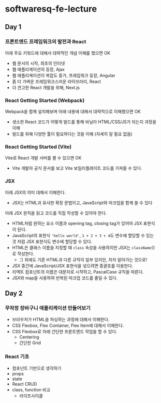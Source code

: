 # softwaresq-fe-lecture

## Day 1

### 프론트엔드 프레임워크의 발전과 React

아래 주요 키워드에 대해서 대략적인 개념 이해를 했으면 OK

- 웹 문서의 시작, 최초의 인터넷
- 웹 애플리케이션의 등장, Ajax
- 웹 애플리케이션이 복잡도 증가, 프레임워크 등장, Angular
- 좀 더 가벼운 프레임워크스러운 라이브러리, React
- 더 견고한 React 개발을 위해, Next.js

### React Getting Started (Webpack)

Webpack을 함께 설치해보며 아래 내용에 대해서 대략적으로 이해했으면 OK

- 생소한 React 코드가 어떻게 빌드를 통해 바닐라 HTML/CSS/JS가 되는지 과정을 이해
- 빌드를 위해 다양한 툴이 필요하다는 것을 이해 (자세히 알 필요 없음)

### React Getting Started (Vite)

Vite로 React 개발 서버를 켤 수 있으면 OK

- Vite 개발자 공식 문서를 보고 Vite 보일러플레이트 코드를 가져올 수 있다.

### JSX

아래 JSX의 의미 대해서 이해한다.

- JSX는 HTML과 유사한 확장 문법이고, JavaScript와 마크업을 함께 쓸 수 있다

아래 JSX 원칙을 읽고 코드를 직접 작성할 수 있어야 한다.

- HTML처럼 원하는 요소 이름과 opening tag, closing tag가 있어야 JSX 표현식이 된다.
- JavaScript의 표현식 `'hello world'`, `1 + 2 + 3 + 4`도 변수에 할당할 수 있는 것 처럼 JSX 표현식도 변수에 할당할 수 있다.
- HTML은 클래스 이름을 지정할 때 `class` 속성을 사용하지만 JSX는 `className`으로 작성한다.
  - 그 외에도 기존 HTML과 다른 규칙이 일부 있지만, 차차 알아가는 것으로!
- JSX 중간에 JavaScript/JSX 표현식을 넣으려면 중괄호를 이용한다.
- 리엑트 컴포넌트의 이름은 대문자로 시작하고, PascalCase 규칙을 따른다.
- JSX와 map을 사용하여 반복된 마크업 코드를 줄일 수 있다.

## Day 2

### 무작정 장바구니 애플리케이션 만들어보기

- 브라우저가 HTML을 파싱하는 과정에 대해서 이해한다.
- CSS Flexbox, Flex Container, Flex Item에 대해서 이해한다.
- CSS Flexbox로 아래 간단한 프론트엔드 작업을 할 수 있다.
  - Centering
  - 간단한 Grid
  
### React 기초

- 컴포넌트 기반으로 생각하기
- props
- state
- React CRUD
- class, function 비교
  - 라이프사이클